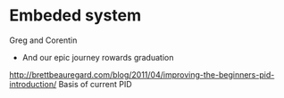 # Embeded system 
 Greg and Corentin
 - And our epic journey rowards graduation

http://brettbeauregard.com/blog/2011/04/improving-the-beginners-pid-introduction/
Basis of current PID
 
